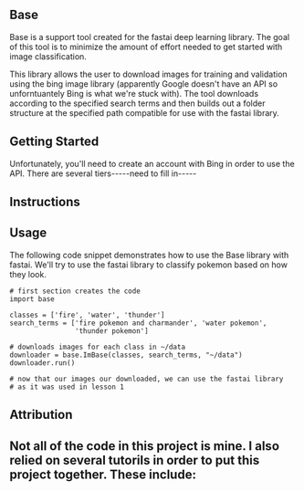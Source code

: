 ## Base
Base is a support tool created for the fastai deep learning library.
The goal of this tool is to minimize the amount of effort needed to get started with image classification.

This library allows the user to download images for training and validation using the bing image library (apparently Google doesn't have an API so unforntuantely Bing is what we're stuck with).
The tool downloads according to the specified search terms and then builds out a folder structure at the specified path compatible for use with the fastai library.

## Getting Started
Unfortunately, you'll need to create an account with Bing in order to use the API.  There are several tiers-----need to fill in-----

## Instructions

## Usage
The following code snippet demonstrates how to use the Base library with fastai.
We'll try to use the fastai library to classify pokemon based on how they look.

    # first section creates the code
    import base

    classes = ['fire', 'water', 'thunder']
    search_terms = ['fire pokemon and charmander', 'water pokemon',
                    'thunder pokemon']

    # downloads images for each class in ~/data
    downloader = base.ImBase(classes, search_terms, "~/data")
    downloader.run()

    # now that our images our downloaded, we can use the fastai library
    # as it was used in lesson 1


   

## Attribution
Not all of the code in this project is mine.
I also relied on several tutorils in order to put this project together.
These include:
------
